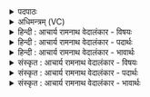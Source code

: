 <details><summary>पदपाठः</summary>

उ꣣त꣢। नः꣣। गोष꣡णि꣢म्। गो꣣। स꣡नि꣢꣯म्। धि꣡य꣢꣯म्। अ꣣श्वसा꣢म्। अ꣣श्व। सा꣢म्। वा꣣जसा꣢म्। वा꣣ज। सा꣢म्। उ꣣त꣢। नृ꣣व꣢त्। कृ꣣णुहि। ऊत꣡ये꣢। १५९३।
</details>

<details><summary>अधिमन्त्रम् (VC)</summary>

- पूषा
- भरद्वाजो बार्हस्पत्यः
- गायत्री
- षड्जः
</details>

<details><summary>हिन्दी : आचार्य रामनाथ वेदालंकार - विषयः</summary>

अगले एक ऋचावाले सूक्त में पूषा परमेश्वर से प्रार्थना की गयी है।
</details>

<details><summary>हिन्दी : आचार्य रामनाथ वेदालंकार - पदार्थः</summary>

पदार्थान्वयभाषाः -  हे पूषन् ! हे पुष्टिप्रदाता जगदीश्वर ! आप (ऊतये) रक्षार्थ (नः) हमारे लिए (गोषणिम्) अन्तःप्रकाश को प्राप्त करनेवाली, (उत) और (अश्वसाम्) इन्द्रिय-बलों को प्राप्त करनेवाली, (उत) और (वाजसाम्) प्राण-बलों को प्राप्त करनेवाली,तथा (नृवत्) पुरुषार्थयुक्त (धियम्) प्रज्ञा को (कृणुहि) प्रदान करो ॥१॥
</details>

<details><summary>हिन्दी : आचार्य रामनाथ वेदालंकार - भावार्थः</summary>

भावार्थभाषाः -  परमेश्वर की उपासना से मनुष्यों को आत्मबल,इन्द्रिय-बल,प्राण-बल,प्रज्ञा-बल और पुरुषार्थ-बल प्राप्त करना योग्य है ॥१॥
</details>

<details><summary>संस्कृत : आचार्य रामनाथ वेदालंकार - विषयः</summary>

अस्मिन्नेकर्चे सूक्ते पूषा परमेश्वरः प्रार्थ्यते।
</details>

<details><summary>संस्कृत : आचार्य रामनाथ वेदालंकार - पदार्थः</summary>

पदार्थान्वयभाषाः -  हे पूषन् ! हे पुष्टिप्रद जगदीश्वर ! त्वम् (ऊतये) रक्षायै (नः) अस्मभ्यम् (गोषणिम्) गवाम् अन्तःप्रकाशानां सनित्रीं संभक्त्रीम्, (उत) अपि च (अश्वसाम्) इन्द्रियबलानां सनित्रीं संभक्त्रीम्, (उत) अपि च (वाजसाम्) वाजानां प्राणबलानां सनित्रीं संभक्त्रीम्,अपि च (नृवत्) नृवतीं पुरुषार्थयुक्ताम् (धियम्) प्रज्ञाम् (कृणुहि) कुरु ॥१॥२
</details>

<details><summary>संस्कृत : आचार्य रामनाथ वेदालंकार - भावार्थः</summary>

भावार्थभाषाः -  परमेश्वरोपासनेन मनुष्या आत्मबलमिन्द्रयबलं प्राणबलं प्रज्ञाबलं पुरुषार्थबलं च प्राप्तुमर्हन्ति ॥१॥
</details>
